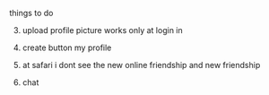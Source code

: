 things to do


3) upload profile picture works only at login in

4) create button my profile


5) at safari i dont see the new online friendship and new friendship



6) chat
